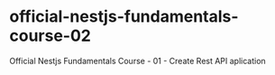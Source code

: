 # official-nestjs-fundamentals-course-02
Official Nestjs Fundamentals Course - 01 - Create Rest API aplication

